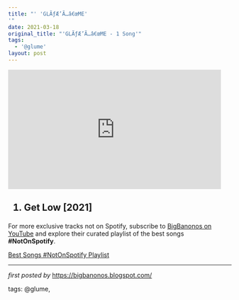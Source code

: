 ```yaml
---
title: "' 'GLÃƒÆ’Ã…â€œME'
'"
date: 2021-03-18
original_title: "'GLÃƒÆ’Ã…â€œME - 1 Song'"
tags:
  - '@glume'
layout: post
---
```

<iframe frameborder="0" height="270" src="https://youtube.com/embed/qKy2e92DzNU" width="480"></iframe><h2><ol><li>Get Low [2021]</li></ol></h2>

<!--Subscribe and Playlist Links-->
<div>
    <p>For more exclusive tracks not on Spotify, subscribe to <a href="https://www.youtube.com/@BigBanonos" target="_blank">BigBanonos on YouTube</a> and explore their curated playlist of the best songs <strong>#NotOnSpotify</strong>.</p>
    <p><a href="https://www.youtube.com/playlist?list=PLtuNtuTatqI0kFahUCbtbfenC_ET5O_tr" target="_blank">Best Songs #NotOnSpotify Playlist<br /></a></p></div>

<hr />

<p><em>first posted by</em> <a href="https://bigbanonos.blogspot.com/" rel="noopener" target="_new">https://bigbanonos.blogspot.com/</a></p>

<p>tags: @glume,</p>
